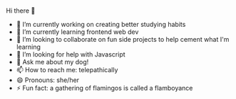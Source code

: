 ### 





Hi there 👋

- 🔭 I’m currently working on creating better studying habits
- 🌱 I’m currently learning frontend web dev
- 👯 I’m looking to collaborate on fun side projects to help cement what I'm learning
- 🤔 I’m looking for help with Javascript 
- 💬 Ask me about my dog!
- 📫 How to reach me: telepathically
- 😄 Pronouns: she/her
- ⚡ Fun fact: a gathering of flamingos is called a flamboyance


